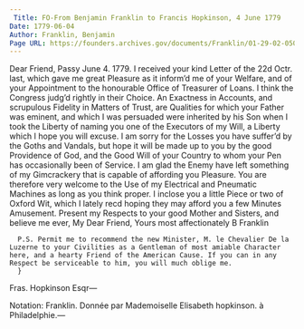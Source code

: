 ```yaml
---
 Title: FO-From Benjamin Franklin to Francis Hopkinson, 4 June 1779
Date: 1779-06-04
Author: Franklin, Benjamin
Page URL: https://founders.archives.gov/documents/Franklin/01-29-02-0501
---
```


Dear Friend,
Passy June 4. 1779.
I received your kind Letter of the 22d Octr. last, which gave me great Pleasure as it inform’d me of your Welfare, and of your Appointment to the honourable Office of Treasurer of Loans. I think the Congress judg’d rightly in their Choice. An Exactness in Accounts, and scrupulous Fidelity in Matters of Trust, are Qualities for which your Father was eminent, and which I was persuaded were inherited by his Son when I took the Liberty of naming you one of the Executors of my Will, a Liberty which I hope you will excuse.
I am sorry for the Losses you have suffer’d by the Goths and Vandals, but hope it will be made up to you by the good Providence of God, and the Good Will of your Country to whom your Pen has occasionally been of Service. I am glad the Enemy have left something of my Gimcrackery that is capable of affording you Pleasure. You are therefore very welcome to the Use of my Electrical and Pneumatic Machines as long as you think proper. I inclose you a little Piece or two of Oxford Wit, which I lately recd hoping they may afford you a few Minutes Amusement. Present my Respects to your good Mother and Sisters, and believe me ever, My Dear Friend, Yours most affectionately
B Franklin 
  
    
      P.S. Permit me to recommend the new Minister, M. le Chevalier De la Luzerne to your Civilities as a Gentleman of most amiable Character here, and a hearty Friend of the American Cause. If you can in any Respect be serviceable to him, you will much oblige me.
      }
  
  Fras. Hopkinson Esqr—
 
Notation: Franklin. Donnée par Mademoiselle Elisabeth hopkinson. à Philadelphie.—

